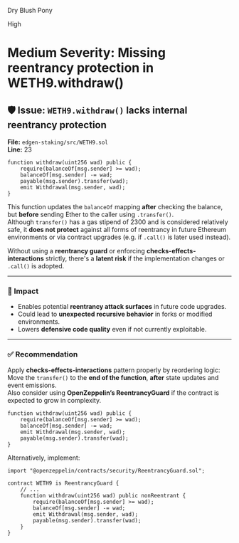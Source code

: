Dry Blush Pony

High

# Medium Severity: Missing reentrancy protection in WETH9.withdraw()

## 🛡️ Issue: `WETH9.withdraw()` lacks internal reentrancy protection

**File:** `edgen-staking/src/WETH9.sol`  
**Line:** 23  

```solidity
function withdraw(uint256 wad) public {
    require(balanceOf[msg.sender] >= wad);
    balanceOf[msg.sender] -= wad;
    payable(msg.sender).transfer(wad);
    emit Withdrawal(msg.sender, wad);
}
```

This function updates the `balanceOf` mapping **after** checking the balance, but **before** sending Ether to the caller using `.transfer()`.  
Although `transfer()` has a gas stipend of 2300 and is considered relatively safe, it **does not protect** against all forms of reentrancy in future Ethereum environments or via contract upgrades (e.g. if `.call()` is later used instead).

Without using a **reentrancy guard** or enforcing **checks-effects-interactions** strictly, there's a **latent risk** if the implementation changes or `.call()` is adopted.

---

### 🔐 Impact

- Enables potential **reentrancy attack surfaces** in future code upgrades.  
- Could lead to **unexpected recursive behavior** in forks or modified environments.  
- Lowers **defensive code quality** even if not currently exploitable.

---

### ✅ Recommendation

Apply **checks-effects-interactions** pattern properly by reordering logic:  
Move the `transfer()` to the **end of the function**, **after** state updates and event emissions.  
Also consider using **OpenZeppelin’s ReentrancyGuard** if the contract is expected to grow in complexity.

```solidity
function withdraw(uint256 wad) public {
    require(balanceOf[msg.sender] >= wad);
    balanceOf[msg.sender] -= wad;
    emit Withdrawal(msg.sender, wad);
    payable(msg.sender).transfer(wad);
}
```

Alternatively, implement:

```solidity
import "@openzeppelin/contracts/security/ReentrancyGuard.sol";

contract WETH9 is ReentrancyGuard {
    // ...
    function withdraw(uint256 wad) public nonReentrant {
        require(balanceOf[msg.sender] >= wad);
        balanceOf[msg.sender] -= wad;
        emit Withdrawal(msg.sender, wad);
        payable(msg.sender).transfer(wad);
    }
}
```
